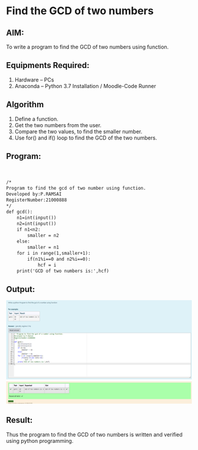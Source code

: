 # Find the GCD of two numbers

## AIM:
To write a program to find the GCD of two numbers using function.

## Equipments Required:
1. Hardware – PCs
2. Anaconda – Python 3.7 Installation / Moodle-Code Runner

## Algorithm
1. Define a function.
2. Get the two numbers from the user.
3. Compare the two values, to find the smaller number.
4. Use for() and if() loop to find the GCD of the two numbers.

## Program:
```


/*
Program to find the gcd of two number using function.
Developed by:P.RAMSAI
RegisterNumber:21000888 
*/
def gcd():
    n1=int(input())
    n2=int(input())
    if n1<n2:
        smaller = n2
    else:
        smaller = n1
    for i in range(1,smaller+1):
        if(n1%i==0 and n2%i==0):
            hcf = i
    print('GCD of two numbers is:',hcf)
```

## Output:
![gcd of two number](GCD.png)


## Result:
Thus the program to find the GCD of two numbers is written and verified using python programming.
